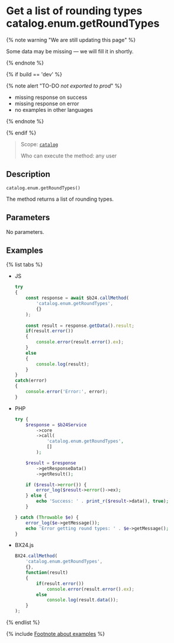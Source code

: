 # Get a list of rounding types catalog.enum.getRoundTypes

{% note warning "We are still updating this page" %}

Some data may be missing — we will fill it in shortly.

{% endnote %}

{% if build == 'dev' %}

{% note alert "TO-DO _not exported to prod_" %}

- missing response on success
- missing response on error
- no examples in other languages
  
{% endnote %}

{% endif %}

> Scope: [`catalog`](../../scopes/permissions.md)
>
> Who can execute the method: any user

## Description

```http
catalog.enum.getRoundTypes()
```

The method returns a list of rounding types.

## Parameters

No parameters.

## Examples

{% list tabs %}

- JS

    ```js
    try
    {
    	const response = await $b24.callMethod(
    		'catalog.enum.getRoundTypes',
    		{}
    	);
    	
    	const result = response.getData().result;
    	if(result.error())
    	{
    		console.error(result.error().ex);
    	}
    	else
    	{
    		console.log(result);
    	}
    }
    catch(error)
    {
    	console.error('Error:', error);
    }
    ```

- PHP

    ```php
    try {
        $response = $b24Service
            ->core
            ->call(
                'catalog.enum.getRoundTypes',
                []
            );
    
        $result = $response
            ->getResponseData()
            ->getResult();
    
        if ($result->error()) {
            error_log($result->error()->ex);
        } else {
            echo 'Success: ' . print_r($result->data(), true);
        }
    
    } catch (Throwable $e) {
        error_log($e->getMessage());
        echo 'Error getting round types: ' . $e->getMessage();
    }
    ```

- BX24.js

    ```js
    BX24.callMethod(
        'catalog.enum.getRoundTypes',
        {},
        function(result)
        {
            if(result.error())
                console.error(result.error().ex);
            else
                console.log(result.data());
        }
    );
    ```

{% endlist %}

{% include [Footnote about examples](../../../_includes/examples.md) %}